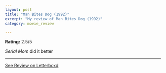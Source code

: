 ```yaml
---
layout: post
title: "Man Bites Dog (1992)"
excerpt: "My review of Man Bites Dog (1992)"
category: movie_review

---
```


**Rating:** 2.5/5

<i>Serial Mom</i> did it better

<hr>

[See Review on Letterboxd](https://boxd.it/3pMu4n)
